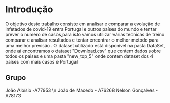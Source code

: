 # Introdução
O objetivo deste trabalho consiste em analisar e comparar a evolução de infetados de covid-19 entra Portugal e outros países do mundo e tentar prever o numero de casos,para isto vamos utilizar várias tecnicas de treino comparar e analisar resultados e tentar encontrar o melhor metodo para uma melhor previsão .
O dataset utilizado está disponível na pasta DataSet, onde aí encontramos o dataset "Download.csv" que contem dados sobre todos os paises e uma pasta "new_top_5" onde contem dataset dos 4 países com mais casos e Portugal


## Grupo
João Aloísio -A77953 \n
João de Macedo - A76268
Nelson Gonçalves - A78173
